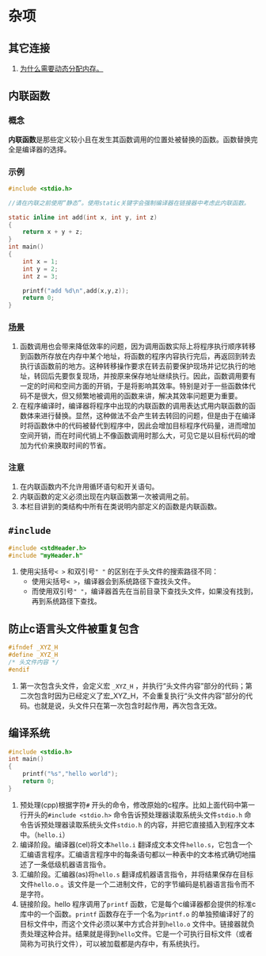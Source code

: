 # 杂项

## 其它连接

1. [为什么需要动态分配内存。](<https://blog.csdn.net/a1232345/article/details/40650493>)

## 内联函数

### 概念

**内联函数**是那些定义较小且在发生其函数调用的位置处被替换的函数。函数替换完全是编译器的选择。

### 示例

```c
#include <stdio.h>

//请在内联之前使用“静态”。使用static关键字会强制编译器在链接器中考虑此内联函数。

static inline int add(int x, int y, int z)
{
    return x + y + z;
}
int main()
{
    int x = 1;
    int y = 2;
    int z = 3;

    printf("add %d\n",add(x,y,z));
    return 0;
}
```

### [场景](<http://c.biancheng.net/cpp/html/933.html>)

1. 函数调用也会带来降低效率的问题，因为调用函数实际上将程序执行顺序转移到函数所存放在内存中某个地址，将函数的程序内容执行完后，再返回到转去执行该函数前的地方。这种转移操作要求在转去前要保护现场并记忆执行的地址，转回后先要恢复现场，并按原来保存地址继续执行。因此，函数调用要有一定的时间和空间方面的开销，于是将影响其效率。特别是对于一些函数体代码不是很大，但又频繁地被调用的函数来讲，解决其效率问题更为重要。
2. 在程序编译时，编译器将程序中出现的内联函数的调用表达式用内联函数的函数体来进行替换。显然，这种做法不会产生转去转回的问题，但是由于在编译时将函数休中的代码被替代到程序中，因此会增加目标程序代码量，进而增加空间开销，而在时间代销上不像函数调用时那么大，可见它是以目标代码的增加为代价来换取时间的节省。

### 注意

1. 在内联函数内不允许用循环语句和开关语句。
2. 内联函数的定义必须出现在内联函数第一次被调用之前。
3. 本栏目讲到的类结构中所有在类说明内部定义的函数是内联函数。

## `#include`

```c
#include <stdHeader.h>
#include "myHeader.h"
```

1. 使用尖括号`< >`  和双引号`" "` 的区别在于头文件的搜索路径不同：
   * 使用尖括号`< >`，编译器会到系统路径下查找头文件。
   * 而使用双引号`" "`，编译器首先在当前目录下查找头文件，如果没有找到，再到系统路径下查找。

## 防止c语言头文件被重复包含

```c
#ifndef _XYZ_H
#define _XYZ_H
/* 头文件内容 */
#endif
```

1. 第一次包含头文件，会定义宏 `_XYZ_H` ，并执行“头文件内容”部分的代码；第二次包含时因为已经定义了宏_XYZ_H，不会重复执行“头文件内容”部分的代码。也就是说，头文件只在第一次包含时起作用，再次包含无效。

## 编译系统

```c
#include <stdio.h>
int main()
{
    printf("%s","hello world");
    return 0;
}
```

1. 预处理(cpp)根据字符`#` 开头的命令，修改原始的c程序。比如上面代码中第一行开头的`#include <stdio.h>` 命令告诉预处理器读取系统头文件`stdio.h` 命令告诉预处理器读取系统头文件`stdio.h` 的内容，并把它直接插入到程序文本中。（`hello.i`）
2. 编译阶段。编译器(cel)将文本`hello.i` 翻译成文本文件`hello.s`，它包含一个汇编语言程序。汇编语言程序中的每条语句都以一种表中的文本格式确切地描述了一条低级机器语言指令。
3. 汇编阶段。汇编器(as)将`hello.s` 翻译成机器语言指令，并将结果保存在目标文件`hello.o` 。该文件是一个二进制文件，它的字节编码是机器语言指令而不是字符。
4. 链接阶段。hello 程序调用了`printf` 函数，它是每个c编译器都会提供的标准c库中的一个函数。`printf` 函数存在于一个名为`printf.o` 的单独预编译好了的目标文件中，而这个文件必须以某中方式合并到`hello.o` 文件中。链接器就负责处理这种合并。结果就是得到`hello`文件。它是一个可执行目标文件（或者简称为可执行文件），可以被加载都是内存中，有系统执行。